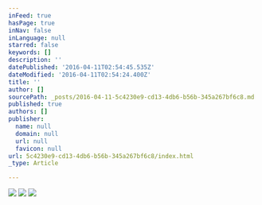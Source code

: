 ```yaml
---
inFeed: true
hasPage: true
inNav: false
inLanguage: null
starred: false
keywords: []
description: ''
datePublished: '2016-04-11T02:54:45.535Z'
dateModified: '2016-04-11T02:54:24.400Z'
title: ''
author: []
sourcePath: _posts/2016-04-11-5c4230e9-cd13-4db6-b56b-345a267bf6c8.md
published: true
authors: []
publisher:
  name: null
  domain: null
  url: null
  favicon: null
url: 5c4230e9-cd13-4db6-b56b-345a267bf6c8/index.html
_type: Article

---
```

![](https://the-grid-user-content.s3-us-west-2.amazonaws.com/33383651-9f55-46c4-8928-e706672cb2a4.jpg)
![](https://the-grid-user-content.s3-us-west-2.amazonaws.com/6c291678-69fb-4945-bcc4-9da5c2379514.jpg)
![](https://the-grid-user-content.s3-us-west-2.amazonaws.com/6defcbfc-fb13-427d-880b-aa5cf9675ac3.jpg)
